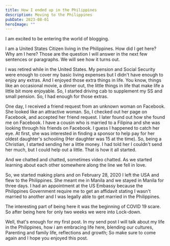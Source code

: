 ```yaml
---
title: How I ended up in the Philippines
description: Moving to the Philippines
pubDate: 2023-08-01
heroImage: ""
---
```


I am excited to be entering the world of blogging.

I am a United States Citizen living in the Philippines. How did I get here? Why am I here? Those are the question I will answer in the next few sentences or paragraphs. We will see how it turns out.

I was retired while in the United States. My pension and Social Security were enough to cover my basic living expenses but I didn't have enough to enjoy any extras. And I enjoyed those extra things in life. You know, things like an occasional movie, a dinner out, the little things in life that make life a little bit more enjoyable. So, I started driving cab to supplement my SS and small pension. So, I had enough for those extras.

One day, I received a friend request from an unknown woman on Facebook. She looked like an attractive woman. So, I checked out her page on Facebook, and accepted her friend request. I later found out how she found me on Facebook. I have a cousin who is married to a Filipina and she was looking through his friends on Facebook. I guess I happened to catch her eye. At first, she was interested in finding a sponsor to help pay for her oldest daughter's schooling (Her daughter was 15 at the time). So, being a Christian, I started sending her a little money. I had told her I couldn't send her much, but I could help out a little. That is how it all started.

And we chatted and chatted, sometimes video chatted. As we started learning about each other somewhere along the line we fell in love.

So, we started making plans and on February 28, 2020 I left the USA and flew to the Philippines. She meant me in Manila and we stayed in Manila for three days. I had an appointment at the US Embassy because the Philippines Government require me to get an affidavit stating I wasn't married to another and I was legally able to get married in the Philippines.

The interesting part of being here it was the beginning of COVID 19 scare. So after being here for only two weeks we were into Lock-down.

Well, that's enough for my first post. In my send post I will talk about my life in the Philippines, how i am embracing life here, blending our cultures, Parenting and family life, reflections and growth; So make sure to come again and I hope you enjoyed this post.
